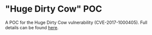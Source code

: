 # "Huge Dirty Cow" POC
A POC for the Huge Dirty Cow vulnerability (CVE-2017-1000405). Full details can be found [here](https://medium.com/bindecy/huge-dirty-cow-cve-2017-1000405-110eca132de0).

